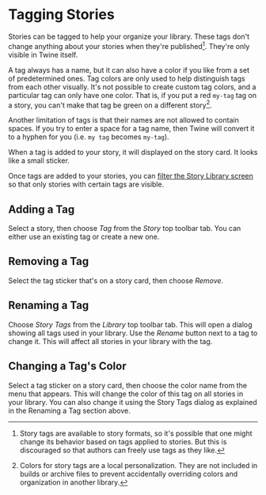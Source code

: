 # Tagging Stories

Stories can be tagged to help your organize your library. These tags don't
change anything about your stories when they're published[^story-formats].
They're only visible in Twine itself.

A tag always has a name, but it can also have a color if you like from a set of
predetermined ones. Tag colors are only used to help distinguish tags from each
other visually. It's not possible to create custom tag colors, and a particular
tag can only have one color. That is, if you put a red `my-tag` tag on a story,
you can't make that tag be green on a different story[^story-tags].

Another limitation of tags is that their names are not allowed to contain
spaces. If you try to enter a space for a tag name, then Twine will convert it
to a hyphen for you (i.e. `my tag` becomes `my-tag`).

When a tag is added to your story, it will displayed on the story card. It looks
like a small sticker.

Once tags are added to your stories, you can [filter the Story Library
screen](viewing.md) so that only stories with certain tags are visible.

## Adding a Tag

Select a story, then choose _Tag_ from the _Story_ top toolbar tab. You can
either use an existing tag or create a new one.

## Removing a Tag

Select the tag sticker that's on a story card, then choose _Remove_.

## Renaming a Tag

Choose _Story Tags_ from the _Library_ top toolbar tab. This will open a dialog
showing all tags used in your library. Use the _Rename_ button next to a tag to
change it. This will affect all stories in your library with the tag.

## Changing a Tag's Color

Select a tag sticker on a story card, then choose the color name from the menu
that appears. This will change the color of this tag on all stories in your
library. You can also change it using the Story Tags dialog as explained in the
Renaming a Tag section above.

[^story-formats]: Story tags are available to story formats, so it's possible
    that one might change its behavior based on tags applied to stories. But
    this is discouraged so that authors can freely use tags as they like.

[^story-tags]: Colors for story tags are a local personalization. They are not
    included in builds or archive files to prevent accidentally overriding
    colors and organization in another library.
